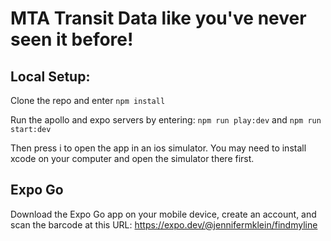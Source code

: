 # MTA Transit Data like you've never seen it before!

## Local Setup:

Clone the repo and enter `npm install`

Run the apollo and expo servers by entering:
`npm run play:dev` and
`npm run start:dev`

Then press i to open the app in an ios simulator. You may need to install xcode on your computer and open the simulator there first.

## Expo Go

Download the Expo Go app on your mobile device, create an account, and scan the barcode at this URL: https://expo.dev/@jennifermklein/findmyline
